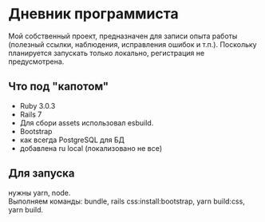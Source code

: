 # Дневник программиста

Мой собственный проект, предназначен для записи опыта работы (полезный ссылки, наблюдения, исправления ошибок и т.п.). 
Поскольку планируется запускать только локально, регистрация не предусмотрена.

## Что под "капотом"

* Ruby 3.0.3
* Rails 7
* Для сбори assets использовал esbuild.
* Bootstrap
* как всегда PostgreSQL для БД
* добавлена ru local (локализовано не все)

## Для запуска

нужны yarn, node.  
Выполняем команды:
bundle, rails css:install:bootstrap, yarn build:css, yarn build.

